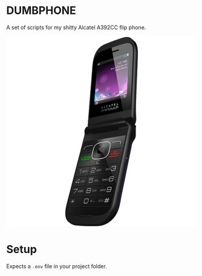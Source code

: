 # DUMBPHONE

A set of scripts for my shitty Alcatel A392CC flip phone.

![Who you callin dumb?](a392a.png)

# Setup

Expects a `.env` file in your project folder.